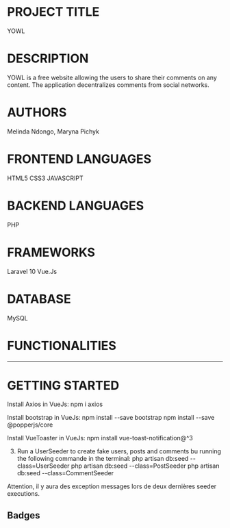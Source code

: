 # PROJECT TITLE
YOWL

# DESCRIPTION
YOWL is a free website allowing the users to share their comments on any content. The application decentralizes comments from social networks.

# AUTHORS
Melinda Ndongo, Maryna Pichyk

# FRONTEND LANGUAGES
HTML5
CSS3
JAVASCRIPT

# BACKEND LANGUAGES
PHP

# FRAMEWORKS
Laravel 10
Vue.Js

# DATABASE
MySQL


# FUNCTIONALITIES


---

# GETTING STARTED
Install Axios in VueJs:
npm i axios

Install bootstrap in VueJs:
npm install --save bootstrap
npm install --save @popperjs/core

Install VueToaster in VueJs:
npm install vue-toast-notification@^3

3. Run a UserSeeder to create fake users, posts and comments bu running the following commande in the terminal: 
php artisan db:seed --class=UserSeeder
php artisan db:seed --class=PostSeeder
php artisan db:seed --class=CommentSeeder

Attention, il y aura des exception messages lors de deux dernières seeder executions.

## Badges

